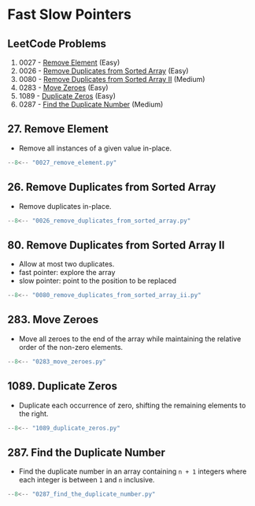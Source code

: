 # Fast Slow Pointers

## LeetCode Problems

1. 0027 - [Remove Element](https://leetcode.com/problems/remove-element/) (Easy)
2. 0026 - [Remove Duplicates from Sorted Array](https://leetcode.com/problems/remove-duplicates-from-sorted-array/) (Easy)
3. 0080 - [Remove Duplicates from Sorted Array II](https://leetcode.com/problems/remove-duplicates-from-sorted-array-ii/) (Medium)
4. 0283 - [Move Zeroes](https://leetcode.com/problems/move-zeroes/) (Easy)
5. 1089 - [Duplicate Zeros](https://leetcode.com/problems/duplicate-zeros/) (Easy)
6. 0287 - [Find the Duplicate Number](https://leetcode.com/problems/find-the-duplicate-number/) (Medium)

## 27. Remove Element

-   Remove all instances of a given value in-place.

```python
--8<-- "0027_remove_element.py"
```

## 26. Remove Duplicates from Sorted Array

-   Remove duplicates in-place.

```python
--8<-- "0026_remove_duplicates_from_sorted_array.py"
```

## 80. Remove Duplicates from Sorted Array II

-   Allow at most two duplicates.
-   fast pointer: explore the array
-   slow pointer: point to the position to be replaced

```python
--8<-- "0080_remove_duplicates_from_sorted_array_ii.py"
```

## 283. Move Zeroes

-   Move all zeroes to the end of the array while maintaining the relative order of the non-zero elements.

```python
--8<-- "0283_move_zeroes.py"
```

## 1089. Duplicate Zeros

-   Duplicate each occurrence of zero, shifting the remaining elements to the right.

```python
--8<-- "1089_duplicate_zeros.py"
```

## 287. Find the Duplicate Number

-   Find the duplicate number in an array containing `n + 1` integers where each integer is between `1` and `n` inclusive.

```python
--8<-- "0287_find_the_duplicate_number.py"
```
